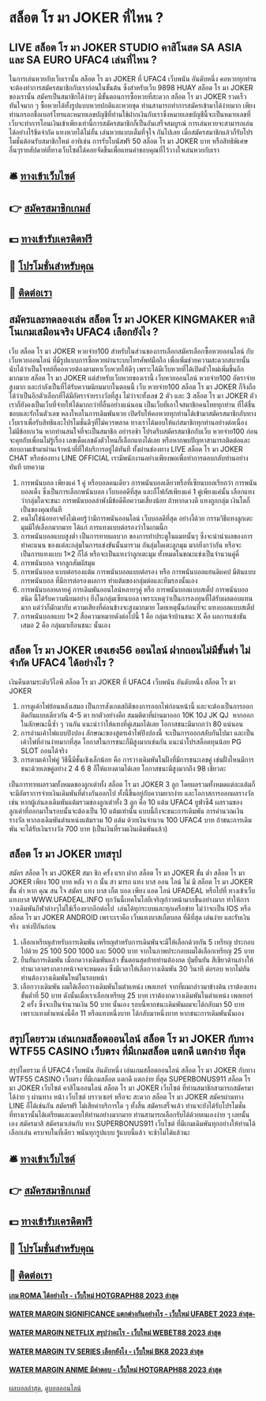 # สล็อต โร มา JOKER ที่ไหน ?
## LIVE สล็อต โร มา JOKER STUDIO คาสิโนสด SA ASIA และ SA EURO UFAC4 เล่นที่ไหน ?
ในการเล่นหวยกับเว็บเรานั้น สล็อต โร มา JOKER ที่ UFAC4 เว็บพนัน อันดับหนึ่ง คอหวยทุกท่านจะต้องทำการสมัครสมาชิกกับเราก่อนในขั้นต้น ซึ่งสำหรับเว็บ 9898 HUAY สล็อต โร มา JOKER ของเรานั้น สมัครเป็นสมาชิกได้ง่ายๆ มีขั้นตอนการซื้อหวยที่สะดวก สล็อต โร มา JOKER รวดเร็ว ทันใจมาก ๆ ซื้อหวยได้ทั้งรูปแบบหวยปกติและหวยชุด ท่านสามารถทำการสมัครเข้ามาได้ง่ายมาก เพียงท่านกรอกชื่อเบอร์โทรและหมายเลขบัญชีที่ท่านใช้ฝากเงินกับเราซึ่งหมายเลขบัญชีนี้จะเป็นหมายเลขที่เว็บจะทำการโอนเงินเข้าเพียงเท่านี้การสมัครสมาชิกก็เป็นอันเสร็จสมบูรณ์ การเล่นหวยจะสามารถเล่นได้อย่างไร้ขีดจำกัด แทงหวยได้ไม่อั้น เล่นหวยแบบเต็มที่จุใจ กันไปเลย เมื่อสมัครสมาชิกแล้วก็รับโปรโมชั่นต้อนรับสมาชิกใหม่ อาทิเช่น การรับโบนัสฟรี 50 สล็อต โร มา JOKER บาท หรือสิทธิพิเศษอื่นๆรายสัปดาห์ที่ทางเว็บไซต์ได้คอยจัดขึ้นเพื่อแทนคำขอบคุณที่ไว้วางใจเล่นหวยกับเรา

## 🛎 [ทางเข้าเว็บไซต์](https://bit.ly/3SdLNi2)
## 👉 [สมัครสมาชิกเกมส์](https://bit.ly/3SdLNi2)
## 💵 [ทางเข้ารับเครดิตฟรี](https://bit.ly/3dyRKHj)
## 👑 [โปรโมชั่นสำหรับคุณ](https://bit.ly/3dyRKHj)
## 📱 [ติดต่อเรา](https://bit.ly/3dyRKHj)

## สมัครและทดลองเล่น สล็อต โร มา JOKER KINGMAKER คาสิโนเกมเสมือนจริง UFAC4 เลือกยังไง ?
เว็บ สล็อต โร มา JOKER หวยจ่าย100 สำหรับในส่วนของการเลือกสมัครเลือกซื้อหวยออนไลน์ กับเว็บหวยออนไลน์ ที่มีรูปแบบการซื้อหวยผ่านระบบโทรศัพท์มือถือ เพื่อเพิ่มช่วยความสะดวกสบายนั้น นับได้ว่าเป็นโจทย์ที่คอหวยต้องตามหาเว็บหวยให้ดีๆ เพราะได้มีเว็บหวยที่ได้เปิดตัวใหม่เพิ่มขึ้นอีกมากมาย สล็อต โร มา JOKER แต่สำหรับเว็บหวยของเรานี้ เว็บหวยออนไลน์ หวยจ่าย100 อัตราจ่ายสูงมาก และกำลังเป็นที่ได้รับความนิยมมากในตอนนี้ เว็บ หวยจ่าย100 สล็อต โร มา JOKER ก็จึงถือได้ว่าเป็นอีกตัวเลือกที่ได้มีอัตราจ่ายรางวัลที่สูง ไม่ว่าจะทั้งเลข 2 ตัว และ 3 สล็อต โร มา JOKER ตัว เราก็ยังคงเป็นเว็บที่จ่ายให้ได้มากกว่าที่อื่นอย่างแน่นอน เป็นเว็บที่เอาใจสมาชิกคนไทยทุกท่าน ที่ได้ชื่นชอบและรักในตัวเลข หลงใหลในการเดิมพันหวย เปิดรับให้คอหวยทุกท่านได้เข้ามาสมัครสมาชิกกับทางเว็บเราเพื่อรับสิทธิและโปรโมชั่นดีๆที่ไม่ควรพลาด ทางเราได้มอบให้แก่สมาชิกทุกท่านอย่างต่อเนื่อง ไม่มีข้อยกเว้น หากท่านสนใจที่จะเป็นสมาชิก อย่ารอช้า โปรดรีบสมัครสมาชิกกับเว็บ หวยจ่าย100 ก่อนจะคุยกับเพื่อนไม่รู้เรื่อง เลขเด็ดเลขดังตัวไหนก็เลือกแทงได้เลย หรือหากพบปัญหาสามารถติดต่อและสอบถามเข้ามาผ่านเจ้าหน้าที่ที่ให้บริการอยู่ได้ทันที ทั้งผ่านช่องทาง LIVE สล็อต โร มา JOKER CHAT หรือช่องทาง LINE OFFICIAL เรามีพนักงานอย่างเพียงพอเพื่อทำการตอบกลับท่านอย่างทันที
บทความ
1. การพนันบอล เพียงแค่ 1 คู่ หรือบอลคนเดียว การพนันบอลเดียวหรือที่เซียนบอลเรียกว่า การพนันบอลเต็ง ซึ่งเป็นการเลือกพนันบอล เว็บบอลดีที่สุด และก็โฟกัสเพียงแค่ 1 คู่เพียงแค่นั้น เลือกแทงว่ากลุ่มใดจะชนะ การพนันบอลลำพังมีข้อดีคือความเสี่ยงน้อย ถ้าหากดวงดี แทงถูกกลุ่ม เงินโตก็เป็นของคุณทันที
2. คนไม่ใช่น้อยอาจยังไม่เคยรู้ว่ามีการพนันออนไลน์ เว็บบอลดีที่สุด อย่างงี้ด้วย กรรมวิธีแทงลูกเตะมุมมีให้เลือกมากมาย ได้แก่ การแทงแบบต่อรองว่าในเกมนี้ก
3. การพนันบอลแบบสูงต่ำ เป็นการทายผลบวก ของการทำประตูในแมทนั้นๆ ซึ่งจะนำนำผลของการทำคะแนน ของแต่ละกลุ่มในการแข่งขันนั้นมารวม กันลุ่มใดเตะลูกมุม มากยิ่งกว่ากัน หรือจะเป็นการแทงแบบ 1×2 ก็ได้ หรือจะเป็นแทงว่าลูกเตะมุม ทั้งหมดในขณะแข่งเป็นจำนวนคู่คี่
4. การพนันบอล จากลูกสัมผัสมุม
5. การพนันบอล แบบต่อรองแต้ม การพนันบอลแบบต่อรอง หรือ การพนันบอลแฮนดิแคป มีต้นแบบการพนันบอล ที่มีการต่อรองผลการ ทำแต้มของกลุ่มต่อและทีมรองนั้นเอง
6. การพนันบอลหลายคู่ การเดิมพันออนไลน์หลายๆคู่ หรือ การพนันบอลแบบสเต็ป การพนันบอลชนิด นี้ได้รับความนิยมอย่าง ยิ่งในกลุ่มเซียนบอล เพราะเหตุว่าเป็นการลงทุนที่ได้รับผลตอบแทนมาก แต่ว่าก็มักมากับ ความเสียงที่ค่อนข้างจะสูงมากมาย โดยเหตุนั้นก่อนที่จะ แทงบอลแบบสเต็ป
7. การพนันบอลแบบ 1×2 สื่อความหมายดังต่อไปนี้ 1 คือ กลุ่มเจ้าบ้านชนะ X คือ ผลการแข่งขันเสมอ 2 คือ กลุ่มมาเยือนชนะ นั้นเอง

## สล็อต โร มา JOKER เฮงเฮง56 ออนไลน์ ฝากถอนไม่มีขั้นต่ำ ไม่จำกัด UFAC4 ได้อย่างไร ?
เงินคืนตามระดับวีไอพี สล็อต โร มา JOKER ที่ UFAC4 เว็บพนัน อันดับหนึ่ง สล็อต โร มา JOKER
1. การดูเค้าไพ่ย้อนหลังเสมอ เป็นการสังเกตสถิติของการออกไพ่ก่อนหน้านี้ และจะต้องเป็นการออกติดกันแบบเดียวกัน 4-5 ตา ยกตัวอย่างคือ สมมติตาที่ผ่านมาออก 10K 10J JK QJ  หากออกในลักษณะนี้ซ้ำ ๆ วนกัน แนะนำว่าให้แทงที่คู่เสมอได้เลย โอกาสชนะมีมากกว่า 80 แน่นอน
2. การอ่านเค้าไพ่แบบปิงปอง ลักษณะของสูตรเค้าไพ่ปิงปองนี้ จะเป็นการออกสลับกันไปมา และเป็นเค้าไพ่ที่อ่านง่ายมากที่สุด โอกาสในการชนะก็มีสูงมากเช่นกัน แนะนำโปรสล็อตทุนน้อย PG SLOT ถอนได้จริง
3. การตามเค้าไพ่คู่ วิธีนี้มีชั้นเชิงเล็กน้อย คือ การวางเดิมพันในฝั่งที่มีการชนะเลขคู่ เช่นฝั่งไหนมีการชนะด้วยเลขคู่อย่าง 2 4 6 8 ก็ให้แทงตามได้เลย โอกาสชนะมีสูงมากถึง 98 เชียวละ

เป็นการทายผลรวมทั้งหมดของลูกเต๋าทั้ง สล็อต โร มา JOKER 3 ลูก โดยผลรวมทั้งหมดแต่ละแต้มก็จะมีอัตราการจ่ายเงินเดิมพันที่ต่างกันออกไป ทั้งนี้ขึ้นอยู่กับความยากง่าย และโอกาสการออกผลรางวัล เช่น หากผู้เล่นลงเดิมพันแต้มรวมของลูกเต๋าทั้ง 3 ลูก คือ 10 แต้ม UFAC4 ยูฟ่าซี4 ผลรวมของลูกเต๋าที่ออกมาในรอบนั้นจะต้องเป็น 10 แต้มเท่านั้น แบบนี้ถึงจะชนะการเดิมพัน
การคำนวณเงินรางวัล หากลงเดิมพันตำแหน่งแต้มรวม 10 แต้ม ด้วยเงินจำนวน 100 UFAC4 บาท ถ้าชนะการเดิมพัน จะได้รับเงินรางวัล 700 บาท (เป็นเงินที่รวมเงินเดิมพันแล้ว)

## สล็อต โร มา JOKER บทสรุป
สมัคร สล็อต โร มา JOKER สมา ชิก ครั้ง แรก ฝาก สล็อต โร มา JOKER ขั้น ต่ำ สล็อต โร มา JOKER เพียง 100 บาท หลัง จา ก นั้น สา มารถ แทง บาส ออน ไลน์ ไม่ มี สล็อต โร มา JOKER ขั้น ต่ำ หาก คุณ สน ใจ สมัคร แทง บาส เก็ต บอล เพียง แอด ไลน์ UFADEAL หรือไปที่ ทางเข้าเว็บแทงบาส WWW.UFADEAL.INFO
ทุกวันนี้เทคโนโลยีเจริญก้าวหน้ามากขึ้นอย่างมาก ทำให้การวางเดิมพันกีฬาต่างๆไม่ใช่เรื่องยากอีกต่อไป  เล่นได้ทุกระบบและทุกเครือข่าย ไม่ว่าจะเป็น IOS หรือ สล็อต โร มา JOKER ANDROID เพราะเราคือ เว็บแทงบาสเก็ตบอล ที่ดีที่สุด เล่นง่าย และรับเงินจริง  แห่งปีกันก่อน
1. เลือกเหรียญสำหรับการเดิมพัน เหรียญสำหรับการเดิมพันจะมีให้เลือกด้วยกัน 5 เหรียญ ประกอบไปด้วย 25 100 500 1000 และ 5000 บาท จากในภาพประกอบผมได้เลือกเหรียญ 25 บาท
2. ยืนยันการเดิมพัน เมื่อกดวางเดิมพันแล้ว ขั้นตอนสุดท้ายท่านต้องกด ปุ่มยืนยัน สีเขียวด้านล่างให้ท่านเวลาตรงกลางหน้าจอจะหมดลง ซึ่งมีเวลาให้เลือกวางเดิมพัน 30 วินาที ต่อรอบ หากไม่ทัน ท่านต้องวางเดิมพันใหม่ในรอบหน้า
3. เลือกวางเดิมพัน ผมได้เลือกวางเดิมพันในตำแหน่ง เพลเยอร์ จากที่ผมกล่าวมาข้างต้น เราต้องแทงขั้นต่ำที่ 50 บาท ดังนั้นเมื่อเราเลือกเหรียญ 25 บาท เราต้องกดวางเดิมพันในตำแหน่ง เพลเยอร์ 2 ครั้ง ซึ่งจะเป็นจำนวนเงิน 50 บาท นั้นเอง รอบนี้หากชนะเดิมพันผมจะได้กลับมา 50 บาท เพราะแทงต่ำแหน่งนี้คือ 11 หรือแทงหนึ่งบาท ได้กลับมาหนึ่งบาท หากชนะการเดิมพันนั้นเอง

## สรุปโดยรวม เล่นเกมสล็อตออนไลน์ สล็อต โร มา JOKER กับทาง WTF55 CASINO เว็บตรง ที่มีเกมสล็อต แตกดี แตกง่าย ที่สุด
สรุปโดยรวม ที่ UFAC4 เว็บพนัน อันดับหนึ่ง เล่นเกมสล็อตออนไลน์ สล็อต โร มา JOKER กับทาง WTF55 CASINO เว็บตรง ที่มีเกมสล็อต แตกดี แตกง่าย ที่สุด SUPERBONUS911 สล็อต โร มา JOKER เว็บไซต์ คาสิโนออนไลน์ สล็อต โร มา JOKER เว็บไซต์ ที่ท่านสมาชิกสามารถสมัครมาได้ง่าย ๆ ผ่านทาง หน้า เว็บไซต์ บราวเซอร์ หรือจะ สะดวก สล็อต โร มา JOKER สมัครผ่านทาง LINE ก็ได้เช่นกัน สมัครฟรี ไม่เสียค่าบริการใด ๆ ทั้งสิ้น สมัครเสร็จแล้ว ท่านจะยังได้รับโปรโมชั่น ที่ทางเรานั้นได้เตรียมและมอบให้ท่านอย่างมากมาย ท่านสามารถเลือกรับได้ด้วยตนเองง่าย ๆ เลยนั้นเอง สมัครมาสิ สมัครมาเล่นกับ ทาง SUPERBONUS911 เว็บไซต์ ที่มีเกมเดิมพันทุกอย่างให้ท่านได้เลือกเล่น ครบจบในที่เดียว พนันทุกรูปแบบ รู้แบบนี้แล้ว จะช้าไม่ได้แล้วนะ

## 🛎 [ทางเข้าเว็บไซต์](https://bit.ly/3SdLNi2)
## 👉 [สมัครสมาชิกเกมส์](https://bit.ly/3SdLNi2)
## 💵 [ทางเข้ารับเครดิตฟรี](https://bit.ly/3dyRKHj)
## 👑 [โปรโมชั่นสำหรับคุณ](https://bit.ly/3dyRKHj)
## 📱 [ติดต่อเรา](https://bit.ly/3dyRKHj)

#### [เกม ROMA ได้อย่างไร - เว็บใหม่ HOTGRAPH88 2023 ล่าสุด](https://atom.io/themes/เกม%20roma%20ได้อย่างไร%20-%20เว็บใหม่%20hotgraph88%202023%20ล่าสุด)
#### [WATER MARGIN SIGNIFICANCE แตกต่างกันอย่างไร - เว็บใหม่ UFABET 2023 ล่าสุด-](https://atom.io/themes/water%20margin%20significance%20แตกต่างกันอย่างไร%20-%20เว็บใหม่%20ufabet%202023%20ล่าสุด-)
#### [WATER MARGIN NETFLIX สรุปว่าอะไร - เว็บใหม่ WEBET88 2023 ล่าสุด](https://atom.io/themes/water%20margin%20netflix%20สรุปว่าอะไร%20-%20เว็บใหม่%20webet88%202023%20ล่าสุด)
#### [WATER MARGIN TV SERIES เลือกยังไง - เว็บใหม่ BK8 2023 ล่าสุด](https://atom.io/themes/water%20margin%20tv%20series%20เลือกยังไง%20-%20เว็บใหม่%20bk8%202023%20ล่าสุด)
#### [WATER MARGIN ANIME มีคำตอบ - เว็บใหม่ HOTGRAPH88 2023 ล่าสุด](https://atom.io/themes/water%20margin%20anime%20มีคำตอบ%20-%20เว็บใหม่%20hotgraph88%202023%20ล่าสุด)

[ผลบอลล่าสุด](https://siamsport.tv "ผลบอลล่าสุด"), [ดูบอลออนไลน์](https://siamsport.tv/ดูบอลสด "ดูบอลออนไลน์")